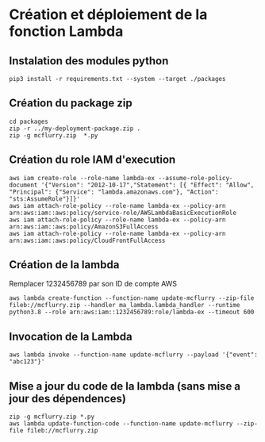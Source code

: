 # Création et déploiement de la fonction Lambda
## Instalation des modules python
```
pip3 install -r requirements.txt --system --target ./packages
```

##  Création du package zip
```
cd packages
zip -r ../my-deployment-package.zip .
zip -g mcflurry.zip  *.py
```

## Création du role IAM d'execution
```
aws iam create-role --role-name lambda-ex --assume-role-policy-document '{"Version": "2012-10-17","Statement": [{ "Effect": "Allow", "Principal": {"Service": "lambda.amazonaws.com"}, "Action": "sts:AssumeRole"}]}'
aws iam attach-role-policy --role-name lambda-ex --policy-arn arn:aws:iam::aws:policy/service-role/AWSLambdaBasicExecutionRole
aws iam attach-role-policy --role-name lambda-ex --policy-arn arn:aws:iam::aws:policy/AmazonS3FullAccess
aws iam attach-role-policy --role-name lambda-ex --policy-arn arn:aws:iam::aws:policy/CloudFrontFullAccess
```

## Création de la lambda
Remplacer 1232456789 par son ID de compte AWS
```
aws lambda create-function --function-name update-mcflurry --zip-file fileb://mcflurry.zip --handler ma_lambda.lambda_handler --runtime python3.8 --role arn:aws:iam::1232456789:role/lambda-ex --timeout 600
```

## Invocation de la Lambda
```
aws lambda invoke --function-name update-mcflurry --payload '{"event": "abc123"}'
```

## Mise a jour du code de la lambda (sans mise a jour des dépendences)
```
zip -g mcflurry.zip *.py
aws lambda update-function-code --function-name update-mcflurry --zip-file fileb://mcflurry.zip
```
